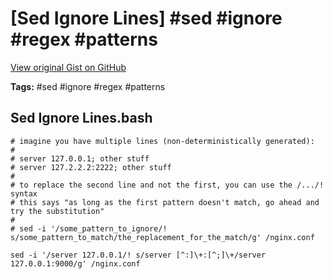 # [Sed Ignore Lines] #sed #ignore #regex #patterns

[View original Gist on GitHub](https://gist.github.com/Integralist/cfd543d2fb68eb2f14c3f02d14f64226)

**Tags:** #sed #ignore #regex #patterns

## Sed Ignore Lines.bash

```shell
# imagine you have multiple lines (non-deterministically generated):
#
# server 127.0.0.1; other stuff
# server 127.2.2.2:2222; other stuff
#
# to replace the second line and not the first, you can use the /.../! syntax
# this says "as long as the first pattern doesn't match, go ahead and try the substitution"
#
# sed -i '/some_pattern_to_ignore/! s/some_pattern_to_match/the_replacement_for_the_match/g' /nginx.conf

sed -i '/server 127.0.0.1/! s/server [^:]\+:[^;]\+/server 127.0.0.1:9000/g' /nginx.conf
```

